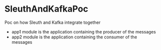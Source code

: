 # SleuthAndKafkaPoc
Poc on how Sleuth and Kafka integrate together

- app1 module is the application containing the producer of the messages
- app2 module is the application containing the consumer of the messages
